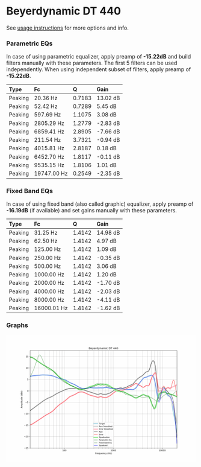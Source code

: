 # Beyerdynamic DT 440
See [usage instructions](https://github.com/jaakkopasanen/AutoEq#usage) for more options and info.

### Parametric EQs
In case of using parametric equalizer, apply preamp of **-15.22dB** and build filters manually
with these parameters. The first 5 filters can be used independently.
When using independent subset of filters, apply preamp of **-15.22dB**.

| Type    | Fc          |      Q | Gain     |
|:--------|:------------|:-------|:---------|
| Peaking | 20.36 Hz    | 0.7183 | 13.02 dB |
| Peaking | 52.42 Hz    | 0.7289 | 5.45 dB  |
| Peaking | 597.69 Hz   | 1.1075 | 3.08 dB  |
| Peaking | 2805.29 Hz  | 1.2779 | -2.83 dB |
| Peaking | 6859.41 Hz  | 2.8905 | -7.66 dB |
| Peaking | 211.54 Hz   | 3.7321 | -0.94 dB |
| Peaking | 4015.81 Hz  | 2.8187 | 0.18 dB  |
| Peaking | 6452.70 Hz  | 1.8117 | -0.11 dB |
| Peaking | 9535.15 Hz  | 1.8106 | 1.01 dB  |
| Peaking | 19747.00 Hz | 0.2549 | -2.35 dB |

### Fixed Band EQs
In case of using fixed band (also called graphic) equalizer, apply preamp of **-16.19dB**
(if available) and set gains manually with these parameters.

| Type    | Fc          |      Q | Gain     |
|:--------|:------------|:-------|:---------|
| Peaking | 31.25 Hz    | 1.4142 | 14.98 dB |
| Peaking | 62.50 Hz    | 1.4142 | 4.97 dB  |
| Peaking | 125.00 Hz   | 1.4142 | 1.09 dB  |
| Peaking | 250.00 Hz   | 1.4142 | -0.35 dB |
| Peaking | 500.00 Hz   | 1.4142 | 3.06 dB  |
| Peaking | 1000.00 Hz  | 1.4142 | 1.20 dB  |
| Peaking | 2000.00 Hz  | 1.4142 | -1.70 dB |
| Peaking | 4000.00 Hz  | 1.4142 | -2.03 dB |
| Peaking | 8000.00 Hz  | 1.4142 | -4.11 dB |
| Peaking | 16000.01 Hz | 1.4142 | -1.62 dB |

### Graphs
![](./Beyerdynamic%20DT%20440.png)